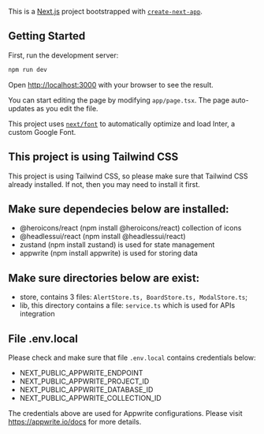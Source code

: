 This is a [Next.js](https://nextjs.org/) project bootstrapped with [`create-next-app`](https://github.com/vercel/next.js/tree/canary/packages/create-next-app).

## Getting Started

First, run the development server:

```bash
npm run dev
```

Open [http://localhost:3000](http://localhost:3000) with your browser to see the result.

You can start editing the page by modifying `app/page.tsx`. The page auto-updates as you edit the file.

This project uses [`next/font`](https://nextjs.org/docs/basic-features/font-optimization) to automatically optimize and load Inter, a custom Google Font.

## This project is using Tailwind CSS
This project is using Tailwind CSS, so please make sure that Tailwind CSS already installed. If not, then you may need to install it first.

## Make sure dependecies below are installed:
- @heroicons/react (npm install @heroicons/react) collection of icons
- @headlessui/react (npm install @headlessui/react)
- zustand (npm install zustand) is used for state management
- appwrite (npm install appwrite) is used for storing data

## Make sure directories below are exist:
- store, contains 3 files: `AlertStore.ts, BoardStore.ts, ModalStore.ts`;
- lib, this directory contains  a file: `service.ts` which is used for APIs integration

## File .env.local
Please check and make sure that file `.env.local` contains credentials below:
- NEXT_PUBLIC_APPWRITE_ENDPOINT
- NEXT_PUBLIC_APPWRITE_PROJECT_ID
- NEXT_PUBLIC_APPWRITE_DATABASE_ID
- NEXT_PUBLIC_APPWRITE_COLLECTION_ID

The credentials above are used for Appwrite configurations. Please visit https://appwrite.io/docs for more details.
